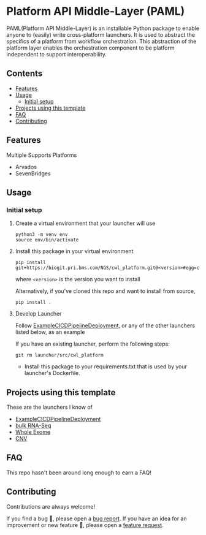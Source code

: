 # Platform API Middle-Layer (PAML)

PAML(Platform API Middle-Layer) is an installable Python package to enable anyone to (easily) write cross-platform launchers.  It is used to abstract the specifics of a platform from workflow orchestration.  This abstraction of the platform layer enables the orchestration component to be platform independent to support interoperability.

## Contents

- [Features](#features)
- [Usage](#usage)
  - [Initial setup](#initial-setup)
- [Projects using this template](#projects-using-this-template)
- [FAQ](#faq)
- [Contributing](#contributing)

## Features

Multiple Supports Platforms

- Arvados
- SevenBridges

## Usage

### Initial setup

1. Create a virtual environment that your launcher will use

    ```{bash}
    python3 -m venv env
    source env/bin/activate
    ```

2. Install this package in your virtual environment

    ```{bash}
    pip install git+https://biogit.pri.bms.com/NGS/cwl_platform.git@<version>#egg=cwl_platform
    ```

    where `<version>` is the version you want to install

    Alternatively, if you've cloned this repo and want to install from source,

    ```{bash}
    pip install .
    ```

3. Develop Launcher

    Follow [ExampleCICDPipelineDeployment](https://biogit.pri.bms.com/NGS/ExampleCICDPipelineDeployment), or any of the other launchers listed below, as an example
    
    If you have an existing launcher, perform the following steps:

    ```
    git rm launcher/src/cwl_platform
    ```
    
    - Install this package to your requirements.txt that is used by your launcher's Dockerfile.

## Projects using this template

These are the launchers I know of

- [ExampleCICDPipelineDeployment](https://biogit.pri.bms.com/NGS/ExampleCICDPipelineDeployment)
- [bulk RNA-Seq](https://github.com/bmsgh/RNA-Seq-Launcher)
- [Whole Exome](https://github.com/bmsgh/WES-Launcher-New)
- [CNV](https://github.com/bmsgh/CNV-and-LOH)

## FAQ

This repo hasn't been around long enough to earn a FAQ!

## Contributing

Contributions are always welcome!

If you find a bug :bug:, please open a [bug report](https://biogit.pri.bms.com/NGS/cwl_platform/issues/new/choose).
If you have an idea for an improvement or new feature :rocket:, please open a [feature request](https://biogit.pri.bms.com/NGS/cwl_platform/issues/new/choose).

